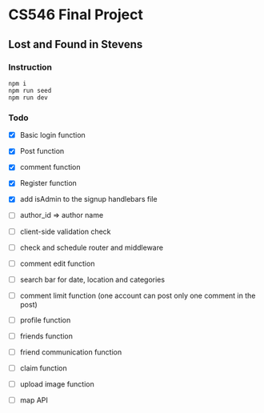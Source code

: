 # CS546 Final Project

## Lost and Found in Stevens

### Instruction

```console
npm i
npm run seed
npm run dev
```

### Todo 

- [x] Basic login function
- [x] Post function
- [x] comment function
- [x] Register function
- [x] add isAdmin to the signup handlebars file
- [ ] author_id => author name
- [ ] client-side validation check
- [ ] check and schedule router and middleware 
- [ ] comment edit function
- [ ] search bar for date, location and categories
- [ ] comment limit function (one account can post only one comment in the post)
- [ ] profile function
- [ ] friends function
- [ ] friend communication function
- [ ] claim function
- [ ] upload image function
- [ ] map API 

